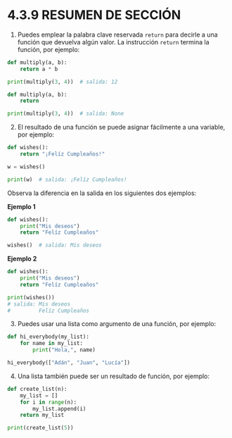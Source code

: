 # 4.3.9 RESUMEN DE SECCIÓN

1.  Puedes emplear la palabra clave reservada `return` para decirle a
    una función que devuelva algún valor. La instrucción `return`
    termina la función, por ejemplo:

``` python
def multiply(a, b):
    return a * b

print(multiply(3, 4))  # salida: 12
```

``` python
def multiply(a, b):
    return

print(multiply(3, 4))  # salida: None
```

2.  El resultado de una función se puede asignar fácilmente a una
    variable, por ejemplo:

``` python
def wishes():
    return "¡Felíz Cumpleaños!"

w = wishes()

print(w)  # salida: ¡Felíz Cumpleaños!
```

Observa la diferencia en la salida en los siguientes dos ejemplos:

**Ejemplo 1**

``` python
def wishes():
    print("Mis deseos")
    return "Felíz Cumpleaños"

wishes()  # salida: Mis deseos
```

**Ejemplo 2**

``` python
def wishes():
    print("Mis deseos")
    return "Felíz Cumpleaños"

print(wishes())
# salida: Mis deseos
#         Felíz Cumpleaños
```

3.  Puedes usar una lista como argumento de una función, por ejemplo:

``` python
def hi_everybody(my_list):
    for name in my_list:
        print("Hola,", name)

hi_everybody(["Adán", "Juan", "Lucía"])
```

4.  Una lista también puede ser un resultado de función, por ejemplo:

``` python
def create_list(n):
    my_list = []
    for i in range(n):
        my_list.append(i)
    return my_list

print(create_list(5))
```
